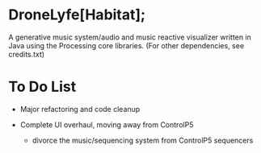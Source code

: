 # DroneLyfe[Habitat];
A generative music system/audio and music reactive visualizer written in Java using the Processing core libraries. 
(For other dependencies, see credits.txt)

# To Do List
- Major refactoring and code cleanup

- Complete UI overhaul, moving away from ControlP5

  - divorce the music/sequencing system from ControlP5 sequencers
